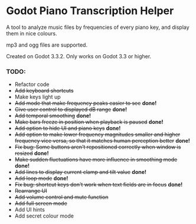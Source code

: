 # Godot Piano Transcription Helper
A tool to analyze music files by frequencies of every piano key, and display them in nice colours.

mp3 and ogg files are supported.

Created on Godot 3.3.2. Only works on Godot 3.3 or higher.


### TODO:
- Refactor code
- ~~Add keyboard shortcuts~~
- Make keys light up
- ~~Add mode that make frequency peaks easier to see~~ **done!**
- ~~Give user control to displayed dB range~~ **done!**
- ~~Add temporal smoothing~~ **done!**
- ~~Make bars freeze in position when playback is paused~~ **done!**
- ~~Add option to hide UI and piano keys~~ **done!**
- ~~Add option to make lower frequency magnitudes smaller and higher frequency vice versa, so that it matches human perception better~~ **done!**
- ~~Fix bug: Some buttons aren't repositioned correctly when window is resized~~ **done!**
- ~~Make sudden fluctuations have more influence in smoothing mode~~ **done!**
- ~~Add lines to display current clamp and tilt value~~ **done!**
- ~~Add loop mode~~ **done!**
- ~~Fix bug: shortcut keys don't work when text fields are in focus~~ **done!**
- ~~Rearrange UI~~
- ~~Add volume control and mute function~~
- ~~Add full screen mode~~
- Add UI hints
- Add secret colour mode
